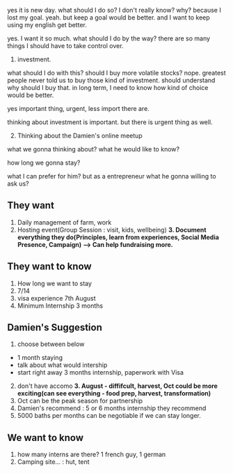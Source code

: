 yes it is new day. what should I do so? I don't really know? why? because I lost my goal. yeah.
but keep a goal would be better.
and I want to keep using my english get better.

yes. I want it so much.
what should I do by the way?
there are so many things I should have to take control over.

1. investment.

what should I do with this? should I buy more volatile stocks? nope. greatest people never told us to buy those kind of investment.
should understand why should I buy that.
in long term, I need to know how kind of choice would be better.


yes important thing, urgent, less import there are.

thinking about investment is important.
but there is urgent thing as well.

2. Thinking about the Damien's online meetup

what we gonna thinking about?
what he would like to know?

how long we gonna stay?

what I can prefer for him?
but as a entrepreneur what he gonna willing to ask us?


## They want

1. Daily management of farm, work
2. Hosting event(Group Session : visit, kids, wellbeing)
**3. Document everything they do(Principles, learn from experiences, Social Media Presence, Campaign) --> Can help fundraising more.**

## They want to know
1. How long we want to stay
2. 7/14
3. visa experience 7th August
4. Minimum Internship 3 months

## Damien's Suggestion

1. choose between below 
- 1 month staying
- talk about what would intership
- start right away 3 months internship, paperwork with Visa
2. don't have accomo 
**3. August - diffifcult, harvest, Oct could be more exciting(can see everything - food prep, harvest, transformation)**
4. Oct can be the peak season for partnership
5. Damien's recommend : 5 or 6 months internship they recommend
6. 5000 baths per months can be negotiable if we can stay longer.

## We want to know

1. how many interns are there? 1 french guy, 1 german
2. Camping site... : hut, tent

